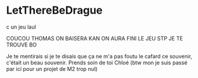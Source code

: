 # LetThereBeDrague
c un jeu laul

COUCOU THOMAS ON BAISERA KAN ON AURA FINI LE JEU STP JE TE TROUVE BO 

Je te mentirais si je te disais que ça ne m'a pas foutu le cafard ce souvenir, c'était un beau souvenir. 
Prends soin de toi Chloé 
(btw mon je suis passé par ici pour un projet de M2 trop nul)
